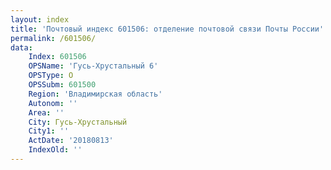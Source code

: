 ```yaml
---
layout: index
title: 'Почтовый индекс 601506: отделение почтовой связи Почты России'
permalink: /601506/
data:
    Index: 601506
    OPSName: 'Гусь-Хрустальный 6'
    OPSType: О
    OPSSubm: 601500
    Region: 'Владимирская область'
    Autonom: ''
    Area: ''
    City: Гусь-Хрустальный
    City1: ''
    ActDate: '20180813'
    IndexOld: ''
---
```

